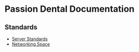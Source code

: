 # Passion Dental Documentation

## Standards

* [Server Standards](standards/servers.md)
* [Networking Space](standards/networking.md)